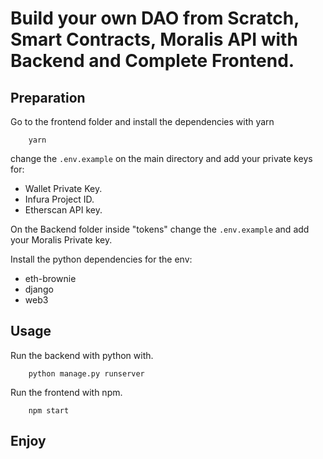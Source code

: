 # Build your own DAO from Scratch, Smart Contracts, Moralis API with Backend and Complete Frontend.

## Preparation

Go to the frontend folder and install the dependencies with yarn

```shell
    yarn
```

change the `.env.example` on the main directory and add your private keys for:

- Wallet Private Key.
- Infura Project ID.
- Etherscan API key.

On the Backend folder inside "tokens" change the `.env.example` and add your Moralis Private key.

Install the python dependencies for the env:

- eth-brownie
- django
- web3

## Usage

Run the backend with python with.

```shell
    python manage.py runserver
```

Run the frontend with npm.

```shell
    npm start
```

## Enjoy
